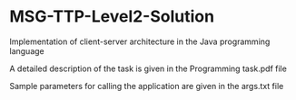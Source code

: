 # MSG-TTP-Level2-Solution

Implementation of client-server architecture in the Java programming language

A detailed description of the task is given in the Programming task.pdf file

Sample parameters for calling the application are given in the args.txt file
